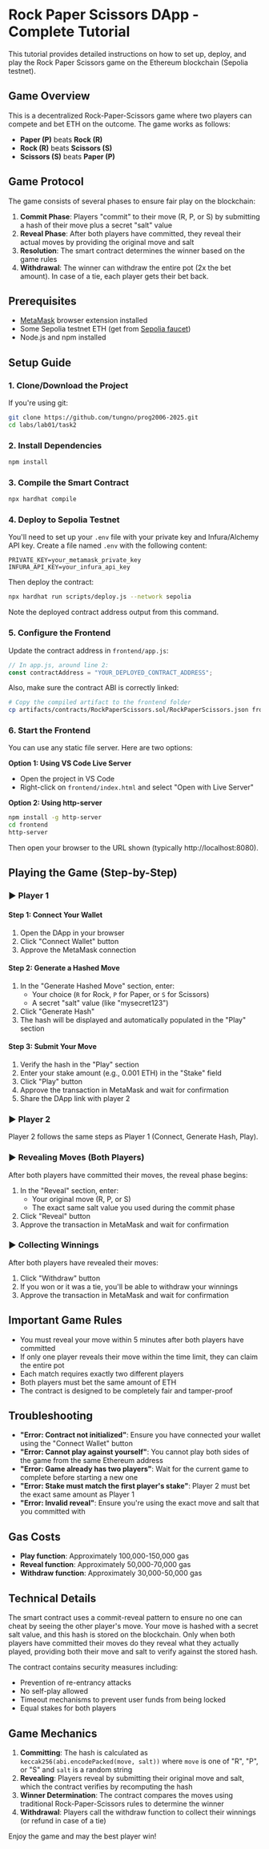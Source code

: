 # Rock Paper Scissors DApp - Complete Tutorial

This tutorial provides detailed instructions on how to set up, deploy, and play the Rock Paper Scissors game on the Ethereum blockchain (Sepolia testnet).

## Game Overview

This is a decentralized Rock-Paper-Scissors game where two players can compete and bet ETH on the outcome. The game works as follows:

- **Paper (P)** beats **Rock (R)**
- **Rock (R)** beats **Scissors (S)**
- **Scissors (S)** beats **Paper (P)**

## Game Protocol

The game consists of several phases to ensure fair play on the blockchain:

1. **Commit Phase**: Players "commit" to their move (R, P, or S) by submitting a hash of their move plus a secret "salt" value
2. **Reveal Phase**: After both players have committed, they reveal their actual moves by providing the original move and salt
3. **Resolution**: The smart contract determines the winner based on the game rules
4. **Withdrawal**: The winner can withdraw the entire pot (2x the bet amount). In case of a tie, each player gets their bet back.

## Prerequisites

- [MetaMask](https://metamask.io/) browser extension installed
- Some Sepolia testnet ETH (get from [Sepolia faucet](https://sepoliafaucet.com/))
- Node.js and npm installed

## Setup Guide

### 1. Clone/Download the Project

If you're using git:
```bash
git clone https://github.com/tungno/prog2006-2025.git
cd labs/lab01/task2
```

### 2. Install Dependencies

```bash
npm install
```

### 3. Compile the Smart Contract

```bash
npx hardhat compile
```

### 4. Deploy to Sepolia Testnet

You'll need to set up your `.env` file with your private key and Infura/Alchemy API key. Create a file named `.env` with the following content:

```
PRIVATE_KEY=your_metamask_private_key
INFURA_API_KEY=your_infura_api_key
```

Then deploy the contract:

```bash
npx hardhat run scripts/deploy.js --network sepolia
```

Note the deployed contract address output from this command.

### 5. Configure the Frontend

Update the contract address in `frontend/app.js`:

```javascript
// In app.js, around line 2:
const contractAddress = "YOUR_DEPLOYED_CONTRACT_ADDRESS";
```

Also, make sure the contract ABI is correctly linked:

```bash
# Copy the compiled artifact to the frontend folder
cp artifacts/contracts/RockPaperScissors.sol/RockPaperScissors.json frontend/
```

### 6. Start the Frontend

You can use any static file server. Here are two options:

**Option 1: Using VS Code Live Server**
- Open the project in VS Code
- Right-click on `frontend/index.html` and select "Open with Live Server"

**Option 2: Using http-server**
```bash
npm install -g http-server
cd frontend
http-server
```

Then open your browser to the URL shown (typically http://localhost:8080).

## Playing the Game (Step-by-Step)

### ▶️ Player 1

#### Step 1: Connect Your Wallet
1. Open the DApp in your browser
2. Click "Connect Wallet" button
3. Approve the MetaMask connection

#### Step 2: Generate a Hashed Move
1. In the "Generate Hashed Move" section, enter:
   - Your choice (`R` for Rock, `P` for Paper, or `S` for Scissors)
   - A secret "salt" value (like "mysecret123")
2. Click "Generate Hash"
3. The hash will be displayed and automatically populated in the "Play" section

#### Step 3: Submit Your Move
1. Verify the hash in the "Play" section
2. Enter your stake amount (e.g., 0.001 ETH) in the "Stake" field
3. Click "Play" button
4. Approve the transaction in MetaMask and wait for confirmation
5. Share the DApp link with player 2

### ▶️ Player 2

Player 2 follows the same steps as Player 1 (Connect, Generate Hash, Play).

### ▶️ Revealing Moves (Both Players)

After both players have committed their moves, the reveal phase begins:

1. In the "Reveal" section, enter:
   - Your original move (R, P, or S)
   - The exact same salt value you used during the commit phase
2. Click "Reveal" button
3. Approve the transaction in MetaMask and wait for confirmation

### ▶️ Collecting Winnings

After both players have revealed their moves:

1. Click "Withdraw" button
2. If you won or it was a tie, you'll be able to withdraw your winnings
3. Approve the transaction in MetaMask and wait for confirmation

## Important Game Rules

- You must reveal your move within 5 minutes after both players have committed
- If only one player reveals their move within the time limit, they can claim the entire pot
- Each match requires exactly two different players
- Both players must bet the same amount of ETH
- The contract is designed to be completely fair and tamper-proof

## Troubleshooting

- **"Error: Contract not initialized"**: Ensure you have connected your wallet using the "Connect Wallet" button
- **"Error: Cannot play against yourself"**: You cannot play both sides of the game from the same Ethereum address
- **"Error: Game already has two players"**: Wait for the current game to complete before starting a new one
- **"Error: Stake must match the first player's stake"**: Player 2 must bet the exact same amount as Player 1
- **"Error: Invalid reveal"**: Ensure you're using the exact move and salt that you committed with

## Gas Costs

- **Play function**: Approximately 100,000-150,000 gas
- **Reveal function**: Approximately 50,000-70,000 gas
- **Withdraw function**: Approximately 30,000-50,000 gas

## Technical Details

The smart contract uses a commit-reveal pattern to ensure no one can cheat by seeing the other player's move. Your move is hashed with a secret salt value, and this hash is stored on the blockchain. Only when both players have committed their moves do they reveal what they actually played, providing both their move and salt to verify against the stored hash.

The contract contains security measures including:
- Prevention of re-entrancy attacks
- No self-play allowed
- Timeout mechanisms to prevent user funds from being locked
- Equal stakes for both players

## Game Mechanics

1. **Committing**: The hash is calculated as `keccak256(abi.encodePacked(move, salt))` where `move` is one of "R", "P", or "S" and `salt` is a random string
2. **Revealing**: Players reveal by submitting their original move and salt, which the contract verifies by recomputing the hash
3. **Winner Determination**: The contract compares the moves using traditional Rock-Paper-Scissors rules to determine the winner
4. **Withdrawal**: Players call the withdraw function to collect their winnings (or refund in case of a tie)

Enjoy the game and may the best player win!